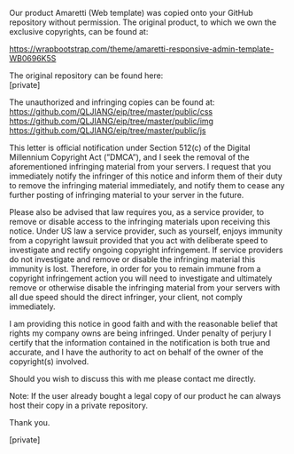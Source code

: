 Our product Amaretti (Web template) was copied onto your GitHub repository without permission. The original product, to which we own the exclusive copyrights, can be found at:

https://wrapbootstrap.com/theme/amaretti-responsive-admin-template-WB0696K5S

The original repository can be found here:  
[private]

The unauthorized and infringing copies can be found at:  
https://github.com/QLJIANG/eip/tree/master/public/css  
https://github.com/QLJIANG/eip/tree/master/public/img  
https://github.com/QLJIANG/eip/tree/master/public/js  

This letter is official notification under Section 512(c) of the Digital Millennium Copyright Act (”DMCA”), and I seek the removal of the aforementioned infringing material from your servers. I request that you immediately notify the infringer of this notice and inform them of their duty to remove the infringing material immediately, and notify them to cease any further posting of infringing material to your server in the future.

Please also be advised that law requires you, as a service provider, to remove or disable access to the infringing materials upon receiving this notice. Under US law a service provider, such as yourself, enjoys immunity from a copyright lawsuit provided that you act with deliberate speed to investigate and rectify ongoing copyright infringement. If service providers do not investigate and remove or disable the infringing material this immunity is lost. Therefore, in order for you to remain immune from a copyright infringement action you will need to investigate and ultimately remove or otherwise disable the infringing material from your servers with all due speed should the direct infringer, your client, not comply immediately.

I am providing this notice in good faith and with the reasonable belief that rights my company owns are being infringed. Under penalty of perjury I certify that the information contained in the notification is both true and accurate, and I have the authority to act on behalf of the owner of the copyright(s) involved.

Should you wish to discuss this with me please contact me directly.

Note: If the user already bought a legal copy of our product he can always host their copy in a private repository.

Thank you.

[private]
